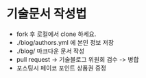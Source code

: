 # 기술문서 작성법

- fork 후 로컬에서 clone 하세요.
- ./blog/authors.yml 에 본인 정보 저장
- ./blog/ 마크다운 문서 작성
- pull request -> 기술블로그 위원회 검수 -> 병합
- 포스팅시 페이코 포인트 상품권 증정

